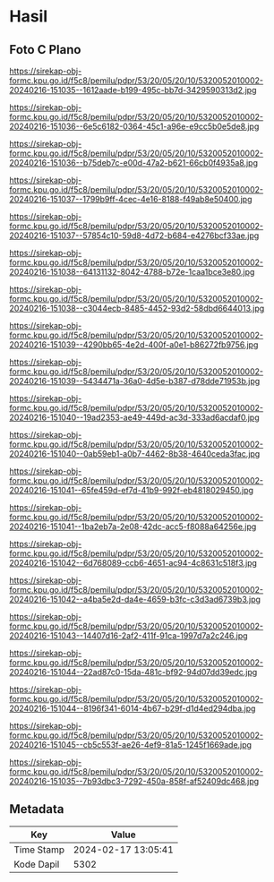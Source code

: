 # Hasil

## Foto C Plano

https://sirekap-obj-formc.kpu.go.id/f5c8/pemilu/pdpr/53/20/05/20/10/5320052010002-20240216-151035--1612aade-b199-495c-bb7d-3429590313d2.jpg

https://sirekap-obj-formc.kpu.go.id/f5c8/pemilu/pdpr/53/20/05/20/10/5320052010002-20240216-151036--6e5c6182-0364-45c1-a96e-e9cc5b0e5de8.jpg

https://sirekap-obj-formc.kpu.go.id/f5c8/pemilu/pdpr/53/20/05/20/10/5320052010002-20240216-151036--b75deb7c-e00d-47a2-b621-66cb0f4935a8.jpg

https://sirekap-obj-formc.kpu.go.id/f5c8/pemilu/pdpr/53/20/05/20/10/5320052010002-20240216-151037--1799b9ff-4cec-4e16-8188-f49ab8e50400.jpg

https://sirekap-obj-formc.kpu.go.id/f5c8/pemilu/pdpr/53/20/05/20/10/5320052010002-20240216-151037--57854c10-59d8-4d72-b684-e4276bcf33ae.jpg

https://sirekap-obj-formc.kpu.go.id/f5c8/pemilu/pdpr/53/20/05/20/10/5320052010002-20240216-151038--64131132-8042-4788-b72e-1caa1bce3e80.jpg

https://sirekap-obj-formc.kpu.go.id/f5c8/pemilu/pdpr/53/20/05/20/10/5320052010002-20240216-151038--c3044ecb-8485-4452-93d2-58dbd6644013.jpg

https://sirekap-obj-formc.kpu.go.id/f5c8/pemilu/pdpr/53/20/05/20/10/5320052010002-20240216-151039--4290bb65-4e2d-400f-a0e1-b86272fb9756.jpg

https://sirekap-obj-formc.kpu.go.id/f5c8/pemilu/pdpr/53/20/05/20/10/5320052010002-20240216-151039--5434471a-36a0-4d5e-b387-d78dde71953b.jpg

https://sirekap-obj-formc.kpu.go.id/f5c8/pemilu/pdpr/53/20/05/20/10/5320052010002-20240216-151040--19ad2353-ae49-449d-ac3d-333ad6acdaf0.jpg

https://sirekap-obj-formc.kpu.go.id/f5c8/pemilu/pdpr/53/20/05/20/10/5320052010002-20240216-151040--0ab59eb1-a0b7-4462-8b38-4640ceda3fac.jpg

https://sirekap-obj-formc.kpu.go.id/f5c8/pemilu/pdpr/53/20/05/20/10/5320052010002-20240216-151041--65fe459d-ef7d-41b9-992f-eb4818029450.jpg

https://sirekap-obj-formc.kpu.go.id/f5c8/pemilu/pdpr/53/20/05/20/10/5320052010002-20240216-151041--1ba2eb7a-2e08-42dc-acc5-f8088a64256e.jpg

https://sirekap-obj-formc.kpu.go.id/f5c8/pemilu/pdpr/53/20/05/20/10/5320052010002-20240216-151042--6d768089-ccb6-4651-ac94-4c8631c518f3.jpg

https://sirekap-obj-formc.kpu.go.id/f5c8/pemilu/pdpr/53/20/05/20/10/5320052010002-20240216-151042--a4ba5e2d-da4e-4659-b3fc-c3d3ad6739b3.jpg

https://sirekap-obj-formc.kpu.go.id/f5c8/pemilu/pdpr/53/20/05/20/10/5320052010002-20240216-151043--14407d16-2af2-411f-91ca-1997d7a2c246.jpg

https://sirekap-obj-formc.kpu.go.id/f5c8/pemilu/pdpr/53/20/05/20/10/5320052010002-20240216-151044--22ad87c0-15da-481c-bf92-94d07dd39edc.jpg

https://sirekap-obj-formc.kpu.go.id/f5c8/pemilu/pdpr/53/20/05/20/10/5320052010002-20240216-151044--8196f341-6014-4b67-b29f-d1d4ed294dba.jpg

https://sirekap-obj-formc.kpu.go.id/f5c8/pemilu/pdpr/53/20/05/20/10/5320052010002-20240216-151045--cb5c553f-ae26-4ef9-81a5-1245f1669ade.jpg

https://sirekap-obj-formc.kpu.go.id/f5c8/pemilu/pdpr/53/20/05/20/10/5320052010002-20240216-151035--7b93dbc3-7292-450a-858f-af52409dc468.jpg


## Metadata

| Key        | Value               |
| ---------- | ------------------- |
| Time Stamp | 2024-02-17 13:05:41 |
| Kode Dapil | 5302                |



